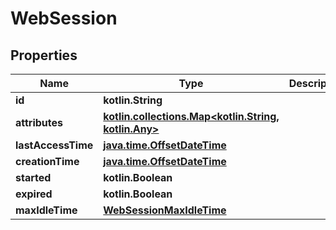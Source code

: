
# WebSession

## Properties
Name | Type | Description | Notes
------------ | ------------- | ------------- | -------------
**id** | **kotlin.String** |  |  [optional]
**attributes** | [**kotlin.collections.Map&lt;kotlin.String, kotlin.Any&gt;**](kotlin.Any.md) |  |  [optional]
**lastAccessTime** | [**java.time.OffsetDateTime**](java.time.OffsetDateTime.md) |  |  [optional]
**creationTime** | [**java.time.OffsetDateTime**](java.time.OffsetDateTime.md) |  |  [optional]
**started** | **kotlin.Boolean** |  |  [optional]
**expired** | **kotlin.Boolean** |  |  [optional]
**maxIdleTime** | [**WebSessionMaxIdleTime**](WebSessionMaxIdleTime.md) |  |  [optional]
